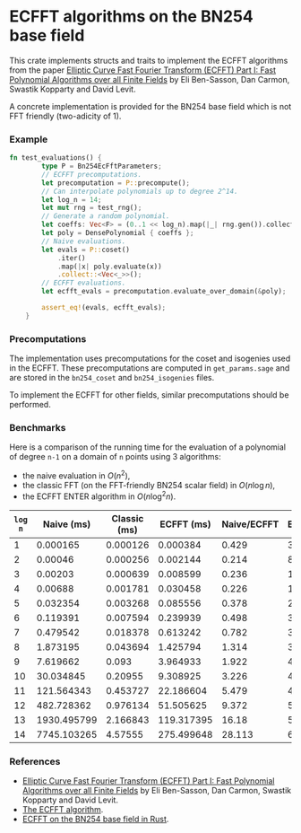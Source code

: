 # ECFFT algorithms on the BN254 base field

This crate implements structs and traits to implement the ECFFT algorithms from the paper [Elliptic Curve Fast Fourier Transform (ECFFT) Part I: Fast Polynomial Algorithms over all Finite Fields](https://arxiv.org/abs/2107.08473) by Eli Ben-Sasson, Dan Carmon, Swastik Kopparty and David Levit.

A concrete implementation is provided for the BN254 base field which is not FFT friendly (two-adicity of 1).

### Example

```rust
fn test_evaluations() {
        type P = Bn254EcFftParameters;
        // ECFFT precomputations.
        let precomputation = P::precompute();
        // Can interpolate polynomials up to degree 2^14.
        let log_n = 14;
        let mut rng = test_rng();
        // Generate a random polynomial.
        let coeffs: Vec<F> = (0..1 << log_n).map(|_| rng.gen()).collect();
        let poly = DensePolynomial { coeffs };
        // Naive evaluations.
        let evals = P::coset()
            .iter()
            .map(|x| poly.evaluate(x))
            .collect::<Vec<_>>();
        // ECFFT evaluations.
        let ecfft_evals = precomputation.evaluate_over_domain(&poly);

        assert_eq!(evals, ecfft_evals);
    }
```

### Precomputations

The implementation uses precomputations for the coset and isogenies used in the ECFFT. These precomputations are computed in `get_params.sage` and are stored in the `bn254_coset` and `bn254_isogenies` files.

To implement the ECFFT for other fields, similar precomputations should be performed.

### Benchmarks

Here is a comparison of the running time for the evaluation of a polynomial of degree `n-1` on a domain of `n` points using 3 algorithms:

- the naive evaluation in $O(n^2)$,
- the classic FFT (on the FFT-friendly BN254 scalar field) in $O(n\log{n})$,
- the ECFFT ENTER algorithm in $O(n\log^2{n})$.

| `log n` | Naive (ms)  | Classic (ms) | ECFFT (ms) | Naive/ECFFT | ECFFT/Classic |
| ------- | ----------- | ------------ | ---------- | ----------- | ------------- |
| 1       | 0.000165    | 0.000126     | 0.000384   | 0.429       | 3.056         |
| 2       | 0.00046     | 0.000256     | 0.002144   | 0.214       | 8.36          |
| 3       | 0.00203     | 0.000639     | 0.008599   | 0.236       | 13.456        |
| 4       | 0.00688     | 0.001781     | 0.030458   | 0.226       | 17.103        |
| 5       | 0.032354    | 0.003268     | 0.085556   | 0.378       | 26.177        |
| 6       | 0.119391    | 0.007594     | 0.239939   | 0.498       | 31.595        |
| 7       | 0.479542    | 0.018378     | 0.613242   | 0.782       | 33.368        |
| 8       | 1.873195    | 0.043694     | 1.425794   | 1.314       | 32.632        |
| 9       | 7.619662    | 0.093        | 3.964933   | 1.922       | 42.634        |
| 10      | 30.034845   | 0.20955      | 9.308925   | 3.226       | 44.423        |
| 11      | 121.564343  | 0.453727     | 22.186604  | 5.479       | 48.899        |
| 12      | 482.728362  | 0.976134     | 51.505625  | 9.372       | 52.765        |
| 13      | 1930.495799 | 2.166843     | 119.317395 | 16.18       | 55.065        |
| 14      | 7745.103265 | 4.57555      | 275.499648 | 28.113      | 60.211        |

### References

- [Elliptic Curve Fast Fourier Transform (ECFFT) Part I: Fast Polynomial Algorithms over all Finite Fields](https://arxiv.org/abs/2107.08473) by Eli Ben-Sasson, Dan Carmon, Swastik Kopparty and David Levit.
- [The ECFFT algorithm](https://solvable.group/posts/ecfft/).
- [ECFFT on the BN254 base field in Rust](https://solvable.group/posts/ecfft-bn254/).
